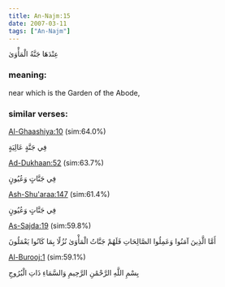```yaml
---
title: An-Najm:15
date: 2007-03-11
tags: ["An-Najm"]
---
```

عِنْدَهَا جَنَّةُ الْمَأْوَىٰ
### meaning: 
near which is the Garden of the Abode,
### similar verses: 

[Al-Ghaashiya:10](/88/10) (sim:64.0%)

فِي جَنَّةٍ عَالِيَةٍ

[Ad-Dukhaan:52](/44/52) (sim:63.7%)

فِي جَنَّاتٍ وَعُيُونٍ

[Ash-Shu'araa:147](/26/147) (sim:61.4%)

فِي جَنَّاتٍ وَعُيُونٍ

[As-Sajda:19](/32/19) (sim:59.8%)

أَمَّا الَّذِينَ آمَنُوا وَعَمِلُوا الصَّالِحَاتِ فَلَهُمْ جَنَّاتُ الْمَأْوَىٰ نُزُلًا بِمَا كَانُوا يَعْمَلُونَ

[Al-Burooj:1](/85/1) (sim:59.1%)

بِسْمِ اللَّهِ الرَّحْمَٰنِ الرَّحِيمِ وَالسَّمَاءِ ذَاتِ الْبُرُوجِ
